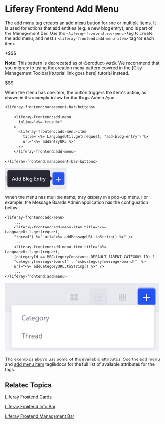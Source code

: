 # Liferay Frontend Add Menu [](id=liferay-frontend-add-menu)

The add menu tag creates an add menu button for one or multiple items. It is 
used for actions that add entities (e.g. a new blog entry), and is part of the 
Management Bar. Use the `<liferay-frontend:add-menu>` tag to create the add 
menu, and nest a `<liferay-frontend:add-menu-item>` tag for each item. 

+$$$

**Note:** This pattern is deprecated as of @product-ver@. We recommend that you 
migrate to using the creation menu pattern covered in the 
[Clay Management Toolbar](tutorial link goes here) 
tutorial instead.

$$$

When the menu has one item, the button triggers the item's action, as shown in 
the example below for the Blogs Admin App:

    <liferay-frontend:management-bar-buttons>
        ...
        <liferay-frontend:add-menu
          inline="<%= true %>"
        >
          <liferay-frontend:add-menu-item
            title='<%= LanguageUtil.get(request, "add-blog-entry") %>'
            url="<%= addEntryURL %>"
          />
        </liferay-frontend:add-menu>

    </liferay-frontend:management-bar-buttons>

![Figure 1: The add button pattern consists of an `add-menu` tag and at least one `add-menu-item` tag.](../../../images/liferay-frontend-taglib-add-menu-one-item.png)

When the menu has multiple items, they display in a pop-up menu. For example, 
the Message Boards Admin application has the configuration below:

    <liferay-frontend:add-menu>
        ...
        <liferay-frontend:add-menu-item title='<%= LanguageUtil.get(request,
        "thread") %>' url="<%= addMessageURL.toString() %>" />
        ...
        <liferay-frontend:add-menu-item title='<%= LanguageUtil.get(request,
        (categoryId == MBCategoryConstants.DEFAULT_PARENT_CATEGORY_ID) ?
        "category[message-board]" : "subcategory[message-board]") %>'
        url="<%= addCategoryURL.toString() %>" />
        ...
    </liferay-frontend:add-menu>

![Figure 2: The add button pattern consists of an `add-menu` tag and at least one `add-menu-item` tag.](../../../images/liferay-frontend-taglib-add-menu-items.png)

The examples above use some of the available attributes. See the 
[add menu](@app-ref@/foundation/latest/taglibdocs/liferay-frontend/add-menu.html) 
and 
[add menu item](@app-ref@/foundation/latest/taglibdocs/liferay-frontend/add-menu-item.html) 
taglibdocs for the full list of available attributes for the tags. 

## Related Topics [](id=related-topics)

[Liferay Frontend Cards](/develop/tutorials/-/knowledge_base/7-1/liferay-frontend-cards)

[Liferay Frontend Info Bar](/develop/tutorials/-/knowledge_base/7-1/liferay-frontend-info-bar)

[Liferay Frontend Management Bar](/develop/tutorials/-/knowledge_base/7-1/liferay-frontend-management-bar)
